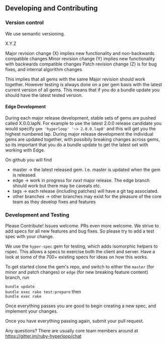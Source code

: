 ## Developing and Contributing

### Version control

We use semantic versioning.

X.Y.Z

Major revision change (X) implies new functionality and non-backwards compatible changes
Minor revision change (Y) implies new functionality with backwards compatible changes
Patch revision change (Z) is for bug fixes, and internal algorithm changes

This implies that all gems with the same Major revision should work together.  However testing is always done on a
per gem basis with the latest current version of all gems.  This means that if you do a bundle update you should
have the latest tested version.  

#### Edge Development

During each major release development, stable sets of gems are pushed called X.0.0.lapN. For example to use the latest 2.0.0
release candidate you would specify `gem 'hyperloop' '~> 2.0.0.lap0'`  and this will get you the highest numbered lap.
During major release development the individual gems are updated together, with possibily breaking changes across gems, 
so its important that you do a bundle update to get the latest set with working with Edge.

On github you will find

+ master -> the latest released gem.  I.e. master is updated when the gem is released.
+ edge -> work in progress for *next* major release.  The edge branch should work but there may be caveats etc.
+ tags -> each release (including patches) will have a git tag associated.
+ other branches -> other branches may exist for the pleasure of the core team as they develop fixes and features

### Development and Testing

Please Contribute!  Issues welcome. PRs even more welcome.  We strive to add specs for all new features and bug fixes.
So please try to add a test spec with your change.

We use the `hyper-spec` gem for testing, which adds isomorphic helpers to rspec.  This allows a specs to exercise
both the client and server.  Have a look at some of the 700+ existing specs for ideas on how this works.

To get started clone the gem's repo, and switch to either the `master` (for minor and patch changes) 
or `edge` (for new breaking feature content) branch, run 

`bundle update`   
`bundle exec rake test:prepare`
then  
`bundle exec rake`

Once everything passes you are good to begin creating a new spec, and implement your changes.

Once you have everything passing again, submit your pull request.

Any questions? There are usually core team members around at https://gitter.im/ruby-hyperloop/chat
